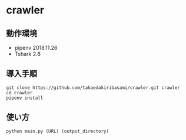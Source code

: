 # crawler

## 動作環境
- pipenv 2018.11.26
- Tshark 2.6

## 導入手順
```
git clone https://github.com/takaedakiribasami/crawler.git crawler
cd crawler
pipenv install
```

## 使い方
```
python main.py (URL) (output_directory)
```